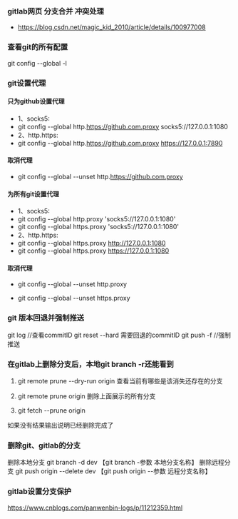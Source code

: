### gitlab网页 分支合并 冲突处理
- https://blog.csdn.net/magic_kid_2010/article/details/100977008
### 查看git的所有配置
git config --global -l 
### git设置代理
#### 只为github设置代理
- 1、socks5: 
- git config --global http.https://github.com.proxy socks5://127.0.0.1:1080
- 2、http.https: 
- git config --global http.https://github.com.proxy https://127.0.0.1:7890
#### 取消代理
- git config --global --unset http.https://github.com.proxy
#### 为所有git设置代理
- 1、socks5: 
- git config --global http.proxy 'socks5://127.0.0.1:1080'
- git config --global https.proxy 'socks5://127.0.0.1:1080'
- 2、http.https: 
- git config --global https.proxy http://127.0.0.1:1080
- git config --global https.proxy https://127.0.0.1:1080
#### 取消代理
- git config --global --unset http.proxy

- git config --global --unset https.proxy
### git 版本回退并强制推送
git log //查看commitID
git reset --hard 需要回退的commitID
git push -f //强制推送


### 在gitlab上删除分支后，本地git branch -r还能看到
1. git remote prune --dry-run origin 查看当前有哪些是该消失还存在的分支

  

2. git remote prune origin 删除上面展示的所有分支

  

3. git fetch --prune origin

  如果没有结果输出说明已经删除完成了

### 删除git、gitlab的分支
删除本地分支
git branch -d dev 【git branch -参数 本地分支名称】
删除远程分支
git push origin --delete dev 【git push origin --参数 远程分支名称】  
### gitlab设置分支保护
https://www.cnblogs.com/panwenbin-logs/p/11212359.html
